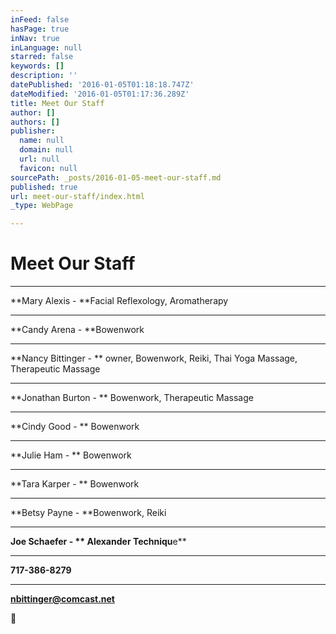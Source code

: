 ```yaml
---
inFeed: false
hasPage: true
inNav: true
inLanguage: null
starred: false
keywords: []
description: ''
datePublished: '2016-01-05T01:18:18.747Z'
dateModified: '2016-01-05T01:17:36.289Z'
title: Meet Our Staff
author: []
authors: []
publisher:
  name: null
  domain: null
  url: null
  favicon: null
sourcePath: _posts/2016-01-05-meet-our-staff.md
published: true
url: meet-our-staff/index.html
_type: WebPage

---
```

# Meet Our Staff

****

**Mary Alexis - **Facial Reflexology, Aromatherapy

****

**Candy Arena - **Bowenwork

****

**Nancy Bittinger - ** owner, Bowenwork, Reiki, Thai Yoga Massage,
Therapeutic Massage

****

**Jonathan Burton - ** Bowenwork, Therapeutic Massage

****

**Cindy Good - ** Bowenwork

****

**Julie Ham - ** Bowenwork

****

**Tara Karper - ** Bowenwork

****

**Betsy Payne - **Bowenwork, Reiki

****

**Joe Schaefer - ** Alexander Techniqu**e**

****

**717-386-8279**

****

**nbittinger@comcast.net**

